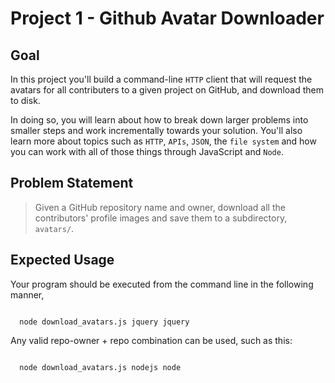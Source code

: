 # Project 1 - Github Avatar Downloader

## Goal
In this project you'll build a command-line <code>HTTP</code> client that will request the avatars for all contributers to a given project on GitHub, and download them to disk.

In doing so, you will learn about how to break down larger problems into smaller steps and work incrementally towards your solution. You'll also learn more about topics such as <code>HTTP</code>, <code>APIs</code>, <code>JSON</code>, the <code>file system</code> and how you can work with all of those things through JavaScript and <code>Node</code>.

## Problem Statement
<blockquote>
  Given a GitHub repository name and owner, download all the contributors' profile images and save them to a subdirectory, <code>avatars/</code>.
</blockquote>

## Expected Usage
<p>Your program should be executed from the command line in the following manner,</p>
<code>
  node download_avatars.js jquery jquery
</code>
<p>Any valid repo-owner + repo combination can be used, such as this:</p>
<code>
  node download_avatars.js nodejs node
</code>